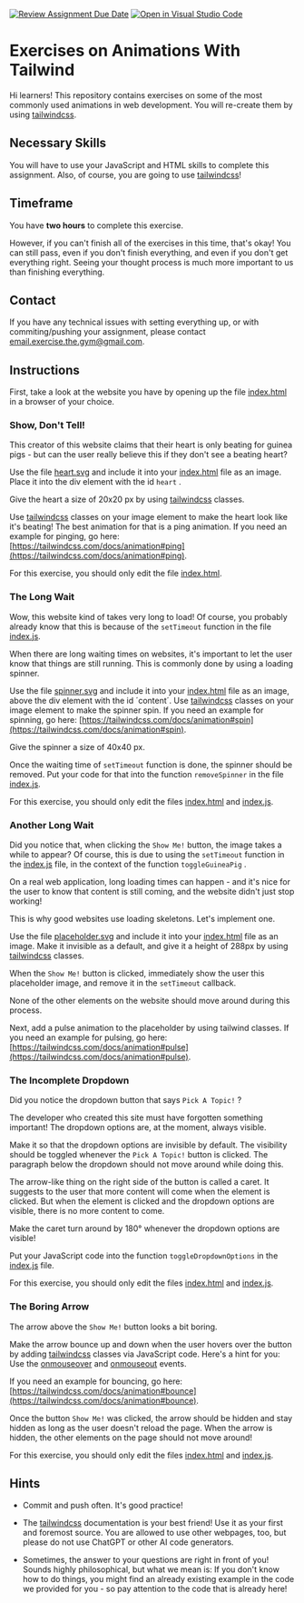 [![Review Assignment Due Date](https://classroom.github.com/assets/deadline-readme-button-24ddc0f5d75046c5622901739e7c5dd533143b0c8e959d652212380cedb1ea36.svg)](https://classroom.github.com/a/JZnr7cqo)
[![Open in Visual Studio Code](https://classroom.github.com/assets/open-in-vscode-718a45dd9cf7e7f842a935f5ebbe5719a5e09af4491e668f4dbf3b35d5cca122.svg)](https://classroom.github.com/online_ide?assignment_repo_id=11505748&assignment_repo_type=AssignmentRepo)
# Exercises on Animations With Tailwind

Hi learners! This repository contains exercises on some of the most commonly used animations in web development. You will re-create them by using [tailwindcss](https://tailwindcss.com/).

## Necessary Skills

You will have to use your JavaScript and HTML skills to complete this assignment. Also, of course, you are going to use [tailwindcss](https://tailwindcss.com/)!

## Timeframe

You have **two hours** to complete this exercise.

However, if you can't finish all of the exercises in this time, that's okay! You can still pass, even if you don't finish everything, and even if you don't get everything right. Seeing your thought process is much more important to us than finishing everything.

## Contact

If you have any technical issues with setting everything up, or with commiting/pushing your assignment, please contact [email.exercise.the.gym@gmail.com](mailto:email.exercise.the.gym@gmail.com).

## Instructions

First, take a look at the website you have by opening up the file [index.html](./index.html) in a browser of your choice.

### Show, Don't Tell!

This creator of this website claims that their heart is only beating for guinea pigs - but can the user really believe this if they don't see a beating heart?

Use the file [heart.svg](./assets/heart.svg) and include it into your [index.html](./index.html) file as an image. Place it into the div element with the id `heart` .

Give the heart a size of 20x20 px by using [tailwindcss](https://tailwindcss.com/) classes.

Use [tailwindcss](https://tailwindcss.com/) classes on your image element to make the heart look like it's beating! The best animation for that is a ping animation. If you need an example for pinging, go here: [https://tailwindcss.com/docs/animation#ping](https://tailwindcss.com/docs/animation#ping).

For this exercise, you should only edit the file [index.html](./index.html).

### The Long Wait

Wow, this website kind of takes very long to load! Of course, you probably already know that this is because of the `setTimeout` function in the file [index.js](./index.js).

When there are long waiting times on websites, it's important to let the user know that things are still running. This is commonly done by using a loading spinner.

Use the file [spinner.svg](./assets/spinner.svg) and include it into your [index.html](./index.html) file as an image, above the div element with the id ´content´. Use [tailwindcss](https://tailwindcss.com/) classes on your image element to make the spinner spin. If you need an example for spinning, go here: [https://tailwindcss.com/docs/animation#spin](https://tailwindcss.com/docs/animation#spin).

Give the spinner a size of 40x40 px.

Once the waiting time of `setTimeout` function is done, the spinner should be removed. Put your code for that into the function `removeSpinner` in the file [index.js](./index.js).

For this exercise, you should only edit the files [index.html](./index.html) and [index.js](./index.js).

### Another Long Wait

Did you notice that, when clicking the `Show Me!` button, the image takes a while to appear? Of course, this is due to using the `setTimeout` function in the [index.js](./index.js) file, in the context of the function `toggleGuineaPig` .

On a real web application, long loading times can happen - and it's nice for the user to know that content is still coming, and the website didn't just stop working!

This is why good websites use loading skeletons. Let's implement one.

Use the file [placeholder.svg](./assets/placeholder.svg) and include it into your [index.html](./index.html) file as an image. Make it invisible as a default, and give it a height of 288px by using [tailwindcss](https://tailwindcss.com/) classes.

When the `Show Me!` button is clicked, immediately show the user this placeholder image, and remove it in the `setTimeout` callback.

None of the other elements on the website should move around during this process.

Next, add a pulse animation to the placeholder by using tailwind classes. If you need an example for pulsing, go here: [https://tailwindcss.com/docs/animation#pulse](https://tailwindcss.com/docs/animation#pulse).

### The Incomplete Dropdown

Did you notice the dropdown button that says `Pick A Topic!` ?

The developer who created this site must have forgotten something important! The dropdown options are, at the moment, always visible.

Make it so that the dropdown options are invisible by default. The visibility should be toggled whenever the `Pick A Topic!` button is clicked. The paragraph below the dropdown should not move around while doing this.

The arrow-like thing on the right side of the button is called a caret. It suggests to the user that more content will come when the element is clicked. But when the element is clicked and the dropdown options are visible, there is no more content to come.

Make the caret turn around by 180° whenever the dropdown options are visible!

Put your JavaScript code into the function `toggleDropdownOptions` in the [index.js](./index.js) file.

For this exercise, you should only edit the files [index.html](./index.html) and [index.js](./index.js).

### The Boring Arrow

The arrow above the `Show Me!` button looks a bit boring.

Make the arrow bounce up and down when the user hovers over the button by adding [tailwindcss](https://tailwindcss.com/) classes via JavaScript code. Here's a hint for you: Use the [onmouseover](https://www.w3schools.com/jsref/event_onmouseover.asp) and [onmouseout](https://www.w3schools.com/jsref/event_onmouseout.asp) events.

If you need an example for bouncing, go here: [https://tailwindcss.com/docs/animation#bounce](https://tailwindcss.com/docs/animation#bounce).

Once the button `Show Me!` was clicked, the arrow should be hidden and stay hidden as long as the user doesn't reload the page. When the arrow is hidden, the other elements on the page should not move around!

For this exercise, you should only edit the files [index.html](./index.html) and [index.js](./index.js).

## Hints

* Commit and push often. It's good practice!

* The [tailwindcss](https://tailwindcss.com/) documentation is your best friend! Use it as your first and foremost source. You are allowed to use other webpages, too, but please do not use ChatGPT or other AI code generators.

* Sometimes, the answer to your questions are right in front of you! Sounds highly philosophical, but what we mean is: If you don't know how to do things, you might find an already existing example in the code we provided for you - so pay attention to the code that is already here!
